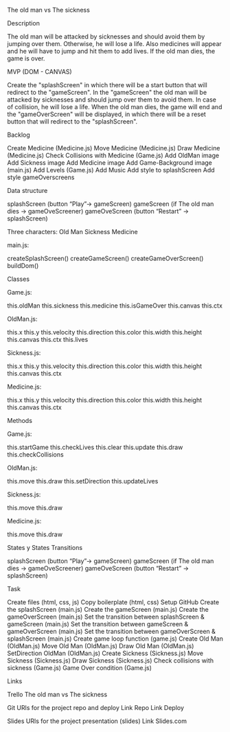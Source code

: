 The old man vs The sickness 

Description
 
The old man will be attacked by sicknesses and should avoid them by jumping over them. Otherwise, he will lose a life.
Also medicines will appear and he will have to jump and hit them to add lives.
If the old man dies, the game is over.


MVP (DOM - CANVAS)

Create the "splashScreen" in which there will be a start button that will redirect to the "gameScreen".
In the "gameScreen" the old man will be attacked by sicknesses and should jump over them to avoid them. In case of collision, he will lose a life.
When the old man dies, the game will end and the "gameOverScreen" will be displayed, in which there will be a reset button that will redirect to the "splashScreen".


Backlog

Create Medicine (Medicine.js)
Move Medicine (Medicine.js)
Draw Medicine (Medicine.js)
Check Collisions with Medicine (Game.js)
Add OldMan image
Add Sickness image
Add Medicine image
Add Game-Background image (main.js)
Add Levels (Game.js)
Add Music
Add style to splashScreen
Add style gameOverscreens

Data structure

splashScreen (button “Play”→ gameScreen)
gameScreen (if The old man dies → gameOveScreener)
gameOveScreen (button “Restart” → splashScreen)

Three characters:
Old Man
Sickness
Medicine

main.js:

createSplashScreen()
createGameScreen()
createGameOverScreen()
buildDom()


Classes

Game.js:

this.oldMan
this.sickness
this.medicine
this.isGameOver
this.canvas
this.ctx

OldMan.js:

this.x
this.y
this.velocity
this.direction
this.color
this.width
this.height
this.canvas
this.ctx
this.lives

Sickness.js:

this.x
this.y
this.velocity
this.direction
this.color
this.width
this.height
this.canvas
this.ctx

Medicine.js:

this.x
this.y
this.velocity
this.direction
this.color
this.width
this.height
this.canvas
this.ctx

Methods

Game.js:

this.startGame
this.checkLives
this.clear
this.update
this.draw
this.checkCollisions

OldMan.js:

this.move
this.draw
this.setDirection
this.updateLives

Sickness.js:

this.move
this.draw

Medicine.js:

this.move
this.draw
 

States y States Transitions

splashScreen (button “Play”→ gameScreen)
gameScreen (if The old man dies → gameOveScreener)
gameOveScreen (button “Restart” → splashScreen)


Task

Create files (html, css, js)
Copy boilerplate (html, css)
Setup GitHub
Create the splashScreen (main.js)
Create the gameScreen (main.js)
Create the gameOverScreen (main.js)
Set the transition between splashScreen & gameScreen (main.js)
Set the transition between gameScreen & gameOverScreen (main.js)
Set the transition between gameOverScreen & splashScreen (main.js)
Create game loop function (game.js)
Create Old Man (OldMan.js)
Move Old Man (OldMan.js)
Draw Old Man (OldMan.js)
SetDirection OldMan (OldMan.js)
Create Sickness (Sickness.js)
Move Sickness (Sickness.js)
Draw Sickness (Sickness.js)
Check collisions with sickness (Game.js)
Game Over condition (Game.js)

 
Links

Trello
The old man vs The sickness

Git
URls for the project repo and deploy Link Repo Link Deploy

Slides
URls for the project presentation (slides) Link Slides.com


